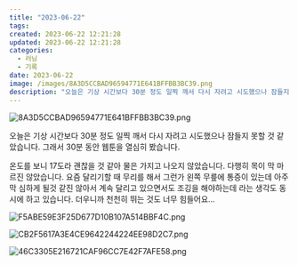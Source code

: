 ```yaml
---
title: "2023-06-22"
tags:
created: 2023-06-22 12:21:28
updated: 2023-06-22 12:21:28
categories:
  - 러닝
  - 기록
date: 2023-06-22
image: /images/8A3D5CCBAD96594771E641BFFBB3BC39.png
description: "오늘은 기상 시간보다 30분 정도 일찍 깨서 다시 자려고 시도했으나 잠들지 못할 것 같았습니다. 그래서 30분 동안 웹툰을 열심히 봤습니다. 온도를 보니 17도라 괜찮을 것 같아 물은 가지고 나오지 않았습니다. 다행히 목이 막 마르진 않았습니다. 요즘 달리기할 때 무리를 해서 그런가 왼"
---
```


![8A3D5CCBAD96594771E641BFFBB3BC39.png](/images/8A3D5CCBAD96594771E641BFFBB3BC39.png)
 
 

오늘은 기상 시간보다 30분 정도 일찍 깨서 다시 자려고 시도했으나 잠들지 못할 것 같았습니다. 그래서 30분 동안 웹툰을 열심히 봤습니다.

온도를 보니 17도라 괜찮을 것 같아 물은 가지고 나오지 않았습니다. 다행히 목이 막 마르진 않았습니다. 요즘 달리기할 때 무리를 해서 그런가 왼쪽 무릎에 통증이 있는데 아주 막 심하게 될것 같진 않아서 계속 달리고 있으면서도 조깅을 해야하는데 라는 생각도 동시에 하고 있습니다. 더우니까 천천히 뛰는 것도 너무 힘들어요...

 
 ![F5ABE59E3F25D677D10B107A514BBF4C.png](/images/F5ABE59E3F25D677D10B107A514BBF4C.png)
 
 

 
 ![CB2F5617A3E4CE9642244224EE98D2C7.png](/images/CB2F5617A3E4CE9642244224EE98D2C7.png)
 
 

 
 ![46C3305E216721CAF96CC7E42F7AFE58.png](/images/46C3305E216721CAF96CC7E42F7AFE58.png)
